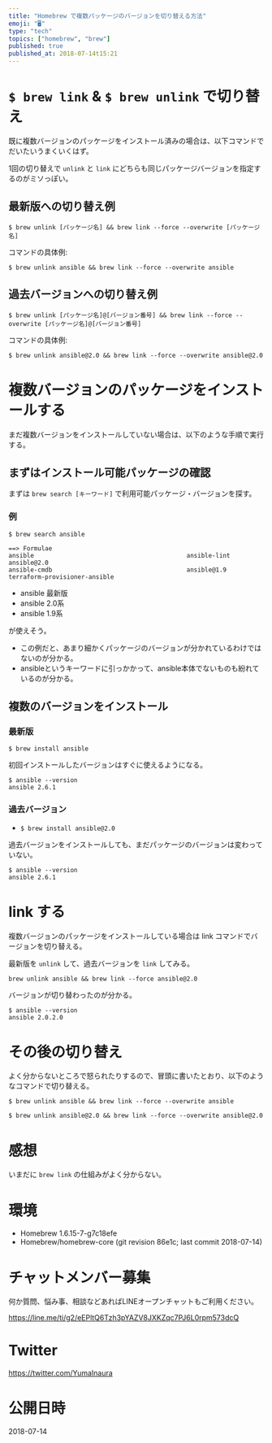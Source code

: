 ```yaml
---
title: "Homebrew で複数パッケージのバージョンを切り替える方法"
emoji: "🖥"
type: "tech"
topics: ["homebrew", "brew"]
published: true
published_at: 2018-07-14t15:21
---
```


# `$ brew link` & `$ brew unlink` で切り替え

既に複数バージョンのパッケージをインストール済みの場合は、以下コマンドでだいたいうまくいくはず。

1回の切り替えで `unlink` と `link` にどちらも同じパッケージバージョンを指定するのがミソっぽい。

## 最新版への切り替え例

```
$ brew unlink [パッケージ名] && brew link --force --overwrite [パッケージ名]
```

コマンドの具体例:

```
$ brew unlink ansible && brew link --force --overwrite ansible
```

## 過去バージョンへの切り替え例

```
$ brew unlink [パッケージ名]@[バージョン番号] && brew link --force --overwrite [パッケージ名]@[バージョン番号]
```

コマンドの具体例:

```
$ brew unlink ansible@2.0 && brew link --force --overwrite ansible@2.0
```

# 複数バージョンのパッケージをインストールする

まだ複数バージョンをインストールしていない場合は、以下のような手順で実行する。

## まずはインストール可能パッケージの確認

まずは `brew search [キーワード]` で利用可能パッケージ・バージョンを探す。

### 例


```
$ brew search ansible

==> Formulae
ansible                                          ansible-lint                                     ansible@2.0  
ansible-cmdb                                     ansible@1.9                                      terraform-provisioner-ansible
```

- ansible 最新版
- ansible 2.0系
- ansible 1.9系

が使えそう。

- この例だと、あまり細かくパッケージのバージョンが分かれているわけではないのが分かる。
- ansibleというキーワードに引っかかって、ansible本体でないものも紛れているのが分かる。


## 複数のバージョンをインストール

### 最新版

`$ brew install ansible`

初回インストールしたバージョンはすぐに使えるようになる。

```
$ ansible --version
ansible 2.6.1
```

### 過去バージョン


- `$ brew install ansible@2.0`

過去バージョンをインストールしても、まだパッケージのバージョンは変わっていない。

```
$ ansible --version
ansible 2.6.1
```

# link する

複数バージョンのパッケージをインストールしている場合は link コマンドでバージョンを切り替える。

最新版を `unlink` して、過去バージョンを `link` してみる。

```
brew unlink ansible && brew link --force ansible@2.0
```

バージョンが切り替わったのが分かる。

```
$ ansible --version
ansible 2.0.2.0
```

# その後の切り替え

よく分からないところで怒られたりするので、冒頭に書いたとおり、以下のようなコマンドで切り替える。


```
$ brew unlink ansible && brew link --force --overwrite ansible
```

```
$ brew unlink ansible@2.0 && brew link --force --overwrite ansible@2.0
```

# 感想

いまだに `brew link` の仕組みがよく分からない。

# 環境

- Homebrew 1.6.15-7-g7c18efe
- Homebrew/homebrew-core (git revision 86e1c; last commit 2018-07-14)








<!-- Update From Qiita API -->

# チャットメンバー募集


何か質問、悩み事、相談などあればLINEオープンチャットもご利用ください。

https://line.me/ti/g2/eEPltQ6Tzh3pYAZV8JXKZqc7PJ6L0rpm573dcQ





# Twitter


https://twitter.com/YumaInaura


<!-- Update From Qiita API -->



# 公開日時

2018-07-14
